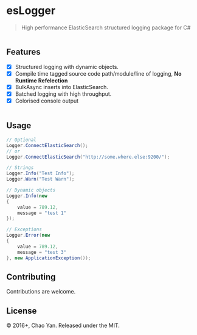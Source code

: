 # esLogger

> High performance ElasticSearch structured logging package for C#

<p align="center">
  <img src="https://cdn.rawgit.com/cyanly/esLogger-net/gh-pages/kibana.png" alt=""/>
</p>


## Features

- [x] Structured logging with dynamic objects.
- [x] Compile time tagged source code path/module/line of logging, **No Runtime Refelection**
- [x] BulkAsync inserts into ElasticSearch.
- [x] Batched logging with high throughput.
- [x] Colorised console output

<p align="center">
  <img src="https://cdn.rawgit.com/cyanly/esLogger-net/gh-pages/consoledemo.png" alt=""/>
</p>


## Usage

``` c#
// Optional
Logger.ConnectElasticSearch();
// or
Logger.ConnectElasticSearch("http://some.where.else:9200/");

// Strings
Logger.Info("Test Info");
Logger.Warn("Test Warn");

// Dynamic objects
Logger.Info(new
{
    value = 789.12,
    message = "test 1"
});

// Exceptions
Logger.Error(new
{
    value = 789.12,
    message = "test 3"
}, new ApplicationException());
```



## Contributing
Contributions are welcome. 


## License
© 2016+, Chao Yan. Released under the MIT.<br>
